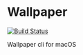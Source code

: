 # Wallpaper

[![Build Status](https://travis-ci.org/pythias/wallpaper-mac.svg?branch=master)](https://travis-ci.org/pythias/wallpaper-mac)

Wallpaper cli for macOS
